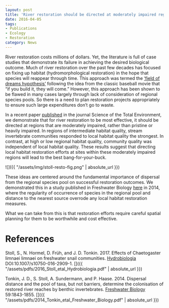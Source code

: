 ```yaml
---
layout: post
title: 'River restoration should be directed at moderately impaired regions'
date: 2016-04-05
tags:
- Publications
- Ecology
- Restoration
category: News
---
```



River restoration costs millions of dollars. Yet, the literature is full of case studies that demonstrate its failure in achieving the desired biological outcome. Much of river restoration over the past few decades has focused on fixing up habitat (hydromorphological restoration) in the hope that species will reappear through time. This approach was termed the [‘field of dreams hypothesis’](http://refhub.elsevier.com/S0048-9697%2816%2930337-0/rf0260) following the idea from the classic baseball movie that “if you build it, they will come.” However, this approach has been shown to be flawed in many cases largely through lack of consideration of regional species pools. So there is a need to plan restoration projects appropriately to ensure such large expenditures don’t go to waste.

In a recent paper [published](http://dx.doi.org/10.1016/j.scitotenv.2016.02.126) in the journal Science of the Total Environment, we demonstrate that for river restoration to be most effective, it should be directed at regions that are moderately impaired, rather than pristine or heavily impaired. In regions of intermediate habitat quality, stream invertebrate communities responded to local habitat quality the strongest. In contrast, at high or low regional habitat quality, community quality was independent of local habitat quality. These results suggest that directing local habitat restoration efforts at sites within these moderately impaired regions will lead to the best bang-for-your-buck.

![]({{ "/assets/img/stoll-resto-fig.png" | absolute_url }})

These ideas are centered around the fundamental importance of dispersal from the regional species pool on successful restoration outcomes. We demonstrated this in a study published in Freshwater Biology [here](http://dx.doi.org/10.1111/fwb.12387) in 2014, where the regularity of occurrence of species in the regional pool and distance to the nearest source overrode any local habitat restoration measures.

What we can take from this is that restoration efforts require careful spatial planning for them to be worthwhile and cost effective.

# References

Stoll, S., N. Hormel, D. Früh, and J. D. Tonkin. 2017. Effects of Chaetogaster limnaei limnaei on freshwater snail communities. <a href="http://dx.doi.org/10.1007/s10750-016-2909-1" target="_blank">Hydrobiologia</a> DOI:10.1007/s10750-016-2909-1. [<i class="fa fa-fw fa-file-pdf-o"></i>]({{ "/assets/pdfs/2016_Stoll_etal_Hydrobiologia.pdf" | absolute_url }})

Tonkin, J. D., S. Stoll, A. Sundermann, and P. Haase. 2014. Dispersal distance and the pool of taxa, but not barriers, determine the colonisation of restored river reaches by benthic invertebrates. <a href="http://dx.doi.org/10.1111/fwb.12387" target="_blank">Freshwater Biology</a> 59:1843-1855. [<i class="fa fa-fw fa-file-pdf-o"></i>]({{ "/assets/pdfs/2014_Tonkin_etal_Freshwater_Biology.pdf" | absolute_url }})
